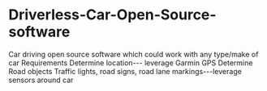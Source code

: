 # Driverless-Car-Open-Source-software
Car driving open source software which could work with any type/make of car 
Requirements
Determine location--- leverage Garmin GPS 
Determine Road objects Traffic lights, road signs, road lane markings---leverage sensors around car


